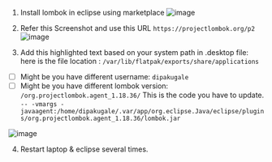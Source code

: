 1. Install lombok in eclipse using marketplace
![image](https://github.com/user-attachments/assets/51d12f07-f696-41e3-beb1-bb62fbeec035)

2. Refer this Screenshot and use this URL
`https://projectlombok.org/p2`
![image](https://github.com/user-attachments/assets/53be48a2-c340-417a-8134-f48854404e6f)


3. Add this highlighted text based on your system path in .desktop file:
here is the file location : `/var/lib/flatpak/exports/share/applications`

- [ ] Might be you have different username: `dipakugale`
- [ ] Might be you have different lombok version: `/org.projectlombok.agent_1.18.36/`
This is the code you have to update.
`-- -vmargs -javaagent:/home/dipakugale/.var/app/org.eclipse.Java/eclipse/plugins/org.projectlombok.agent_1.18.36/lombok.jar`

![image](https://github.com/user-attachments/assets/67ffd053-0b97-4ec9-bb73-8f61132db535)

4. Restart laptop & eclipse several times.
